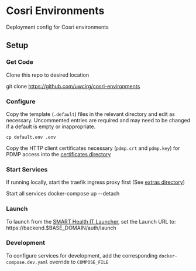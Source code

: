 # Cosri Environments

Deployment config for Cosri environments


## Setup

### Get Code
Clone this repo to desired location

git clone https://github.com/uwcirg/cosri-environments


### Configure
Copy the template (`.default`) files in the relevant directory and edit as necessary. Uncommented entries are required and may need to be changed if a default is empty or inappropriate.

```
cp default.env .env
```
Copy the HTTP client certificates necessary (`pdmp.crt` and `pdmp.key`) for PDMP access into the [certificates directory](./config/pdmp/certs)

### Start Services
If running locally, start the traefik ingress proxy first (See [extras directory](../../extras))


Start all services
docker-compose up --detach


### Launch
To launch from the [SMART Health IT Launcher](https://launch.smarthealthit.org), set the Launch URL to:
https://backend.$BASE_DOMAIN/auth/launch

### Development
To configure services for development, add the corresponding `docker-compose.dev.yaml` override to `COMPOSE_FILE`
